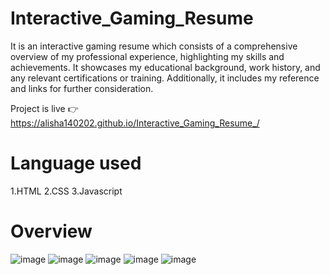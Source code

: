 # Interactive_Gaming_Resume
It is an interactive gaming resume which consists of a comprehensive overview of my professional experience, highlighting my skills and achievements. It showcases my educational background, work history, and any relevant certifications or training. Additionally, it includes my reference and links for further consideration.

Project is live 👉 https://alisha140202.github.io/Interactive_Gaming_Resume_/
# Language used
1.HTML
2.CSS
3.Javascript
# Overview 
![image](https://github.com/alisha140202/Interactive_Gaming_Resume_/assets/102052712/8ff9cc6d-0974-4a87-9327-40daeba28726)
![image](https://github.com/alisha140202/Interactive_Gaming_Resume_/assets/102052712/7071f57a-00ca-48ea-a581-0bb33487e401)
![image](https://github.com/alisha140202/Interactive_Gaming_Resume_/assets/102052712/9c93ac2b-138f-4f87-945e-1d7a0a49dbc9)
![image](https://github.com/alisha140202/Interactive_Gaming_Resume_/assets/102052712/88bc854c-53ed-4fbf-b3b3-4ed377ebf464)
![image](https://github.com/alisha140202/Interactive_Gaming_Resume_/assets/102052712/9b62b0b9-dffa-44a3-86c7-16174e29967d)
